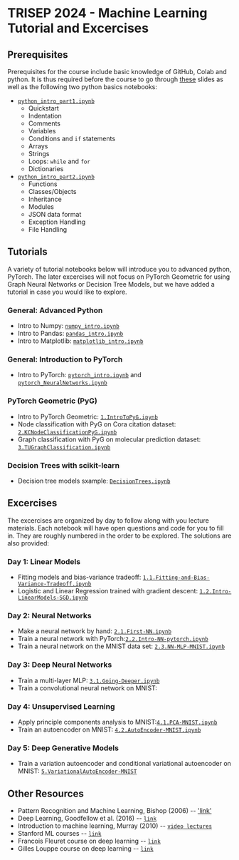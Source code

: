 # TRISEP 2024 - Machine Learning Tutorial and Excercises

## Prerequisites

Prerequisites for the course include basic knowledge of GitHub, Colab and python. It is thus required before the course to go through [these](https://github.com/makagan/TRISEP_Tutorial/blob/main/GettingStarted.pdf) slides as well as the following two python basics notebooks:

* [`python_intro_part1.ipynb`](https://github.com/makagan/TRISEP_Tutorial/blob/main/python_basics/python_intro_part1.ipynb)
    * Quickstart
    * Indentation
    * Comments
    * Variables
    * Conditions and `if` statements
    * Arrays
    * Strings
    * Loops: `while` and `for`
    * Dictionaries
* [`python_intro_part2.ipynb`](https://github.com/makagan/TRISEP_Tutorial/blob/main/python_basics/python_intro_part2.ipynb)
    * Functions
    * Classes/Objects
    * Inheritance
    * Modules
    * JSON data format
    * Exception Handling
    * File Handling

## Tutorials

A variety of tutorial notebooks below will introduce you to advanced python, PyTorch. The later excercises will not focus on PyTorch Geometric for using Graph Neural Networks or Decision Tree Models, but we have added a tutorial in case you would like to explore.

### General: Advanced Python

* Intro to Numpy: [`numpy_intro.ipynb`](https://github.com/makagan/TRISEP_Tutorial/blob/main/python_advanced/numpy_intro.ipynb)
* Intro to Pandas: [`pandas_intro.ipynb`](https://github.com/makagan/TRISEP_Tutorial/blob/main/python_advanced/pandas_intro.ipynb)
* Intro to Matplotlib: [`matplotlib_intro.ipynb`](https://github.com/makagan/TRISEP_Tutorial/blob/main/python_advanced/matplotlib_intro.ipynb)

### General: Introduction to PyTorch

* Intro to PyTorch: [`pytorch_intro.ipynb`](https://github.com/makagan/TRISEP_Tutorial/blob/main/pytorch_basics/pytorch_intro.ipynb) and [`pytorch_NeuralNetworks.ipynb`](https://github.com/makagan/TRISEP_Tutorial/blob/main/pytorch_basics/pytorch_NeuralNetworks.ipynb)


### PyTorch Geometric (PyG)
* Intro to PyTorch Geometric: [`1.IntroToPyG.ipynb`](https://github.com/makagan/TRISEP_Tutorial/blob/main/pytorch_geometric_intro/1.IntroToPyG.ipynb)
* Node classification with PyG on Cora citation dataset: [`2.KCNodeClassificationPyG.ipynb`](https://github.com/makagan/TRISEP_Tutorial/blob/main/pytorch_geometric_intro/2.KCNodeClassificationPyG.ipynb)
* Graph classification with PyG on molecular prediction dataset: [`3.TUGraphClassification.ipynb`](https://github.com/makagan/TRISEP_Tutorial/blob/main/pytorch_geometric_intro/3.TUGraphClassification.ipynb)

### Decision Trees with scikit-learn
* Decision tree models sxample: [`DecisionTrees.ipynb`](https://github.com/makagan/TRISEP_Tutorial/blob/main/sklearn_trees/DecisionTrees.ipynb)


## Excercises

The excercises are organized by day to follow along with you lecture materials. Each notebook will have open questions and code for you to fill in. They are roughly numbered in the order to be explored. The solutions are also provided:

### Day 1: Linear Models
* Fitting models and bias-variance tradeoff: [`1.1.Fitting-and-Bias-Variance-Tradeoff.ipynb`](https://github.com/makagan/TRISEP_Tutorial/blob/main/Exercises/1.1.Fitting-and-Bias-Variance-Tradeoff.ipynb)
* Logistic and Linear Regression trained with gradient descent: [`1.2.Intro-LinearModels-SGD.ipynb`](https://github.com/makagan/TRISEP_Tutorial/blob/main/Exercises/1.2.Intro-LinearModels-SGD.ipynb)

### Day 2: Neural Networks
* Make a neural network by hand: [`2.1.First-NN.ipynb`](https://github.com/makagan/TRISEP_Tutorial/blob/main/Exercises/2.1.First-NN.ipynb)
* Train a neural network with PyTorch:[`2.2.Intro-NN-pytorch.ipynb`](https://github.com/makagan/TRISEP_Tutorial/blob/main/Exercises/2.2.Intro-NN-pytorch.ipynb)
* Train a neural network on the MNIST data set: [`2.3.NN-MLP-MNIST.ipynb`](https://github.com/makagan/TRISEP_Tutorial/blob/main/Exercises/2.3.NN-MLP-MNIST.ipynb)

### Day 3: Deep Neural Networks
* Train a multi-layer MLP: [`3.1.Going-Deeper.ipynb`](https://github.com/makagan/TRISEP_Tutorial/blob/main/Exercises/3.1.Going-Deeper.ipynb)
* Train a convolutional neural network on MNIST:

### Day 4: Unsupervised Learning
* Apply principle components analysis to MNIST:[`4.1.PCA-MNIST.ipynb`](https://github.com/makagan/TRISEP_Tutorial/blob/main/Exercises/4.1.PCA-MNIST.ipynb)
* Train an autoencoder on MNIST: [`4.2.AutoEncoder-MNIST.ipynb`](https://github.com/makagan/TRISEP_Tutorial/blob/main/Exercises/4.2.AutoEncoder-MNIST.ipynb)

### Day 5: Deep Generative Models
* Train a variation autoencoder and conditional variational autoencoder on MNIST: [`5.VariationalAutoEncoder-MNIST`](https://github.com/makagan/TRISEP_Tutorial/blob/main/Exercises/5.VariationalAutoEncoder-MNIST.ipynb)


## Other Resources

* Pattern Recognition and Machine Learning, Bishop (2006) -- ['link'](https://www.microsoft.com/en-us/research/publication/pattern-recognition-machine-learning/)
* Deep Learning, Goodfellow et al. (2016) -- [`link`](https://www.deeplearningbook.org/)
* Introduction to machine learning, Murray (2010) -- [`video lectures`](http://videolectures.net/bootcamp2010_murray_iml/)
* Stanford ML courses -- [`link`](https://ai.stanford.edu/stanford-ai-courses/)
* Francois Fleuret course on deep learning -- [`link`](https://fleuret.org/dlc/)
* Gilles Louppe course on deep learning -- [`link`](https://github.com/glouppe/info8010-deep-learning)
